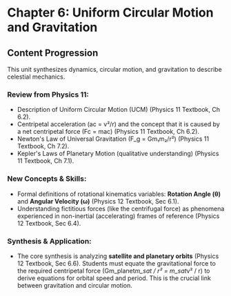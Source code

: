 # Chapter 6: Uniform Circular Motion and Gravitation

## Content Progression

This unit synthesizes dynamics, circular motion, and gravitation to describe celestial mechanics.

### Review from Physics 11:

- Description of Uniform Circular Motion (UCM) (Physics 11 Textbook, Ch 6.2).
- Centripetal acceleration (ac = v²/r) and the concept that it is caused by a net centripetal force (Fc = mac) (Physics 11 Textbook, Ch 6.2).
- Newton's Law of Universal Gravitation (F_g = Gm₁m₂/r²) (Physics 11 Textbook, Ch 7.2).
- Kepler's Laws of Planetary Motion (qualitative understanding) (Physics 11 Textbook, Ch 7.1).

### New Concepts & Skills:

- Formal definitions of rotational kinematics variables: **Rotation Angle (θ)** and **Angular Velocity (ω)** (Physics 12 Textbook, Sec 6.1).
- Understanding fictitious forces (like the centrifugal force) as phenomena experienced in non-inertial (accelerating) frames of reference (Physics 12 Textbook, Sec 6.4).

### Synthesis & Application:

- The core synthesis is analyzing **satellite and planetary orbits** (Physics 12 Textbook, Sec 6.6). Students must equate the gravitational force to the required centripetal force (Gm_planet*m_sat / r² = m_sat*v² / r) to derive equations for orbital speed and period. This is the crucial link between gravitation and circular motion.
